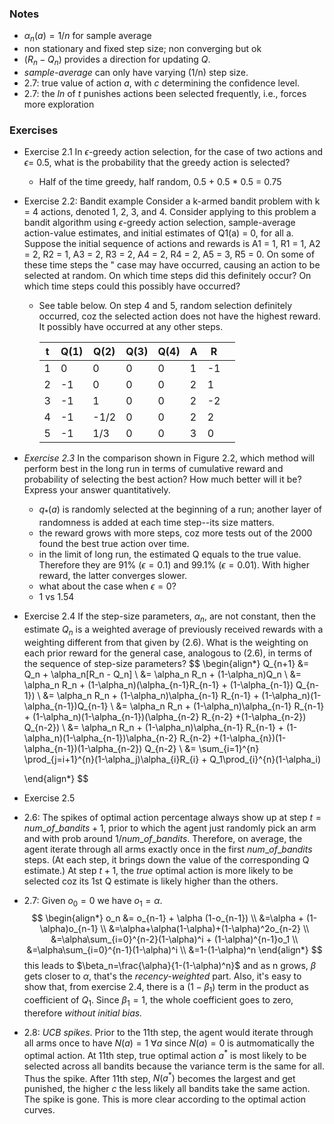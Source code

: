 ### Notes
- $\alpha_n(a) = 1/n$ for sample average
- non stationary and fixed step size; non converging but ok
- $(R_n-Q_n)$ provides a direction for updating $Q$.
- *sample-average* can only have varying (1/n) step size.
- 2.7: true value of action $a$, with $c$ determining the confidence level.
- 2.7: the $ln$ of $t$ punishes actions been selected frequently, i.e., forces more exploration

### Exercises
- Exercise 2.1 In $\mathit{\epsilon}$-greedy action selection, for the case of two actions and $\epsilon$= 0.5, what is the probability that the greedy action is selected?
    - Half of the time greedy, half random, 0.5 + 0.5 * 0.5 = 0.75
- Exercise 2.2: Bandit example Consider a k-armed bandit problem with k = 4 actions, denoted 1, 2, 3, and 4. Consider applying to this problem a bandit algorithm using $\epsilon$-greedy action selection, sample-average action-value estimates, and initial estimates of Q1(a) = 0, for all a. Suppose the initial sequence of actions and rewards is A1 = 1, R1 = 1, A2 = 2, R2 = 1, A3 = 2, R3 = 2, A4 = 2, R4 = 2, A5 = 3, R5 = 0. On some of these time steps the " case may have occurred, causing an action to be selected at random. On which time steps did this definitely occur? On which time steps could this possibly have occurred?
    - See table below. On step 4 and 5, random selection definitely occurred, coz the selected action does not have the highest reward. It possibly have occurred at any other steps.

        | t 	| Q(1) 	| Q(2) 	| Q(3) 	| Q(4) 	| A 	| R  	|   	|
        |---	|------	|------	|------	|------	|---	|----	|---	|
        | 1 	| 0    	| 0    	| 0    	| 0    	| 1 	| -1 	|   	|
        | 2 	| -1   	| 0    	| 0    	| 0    	| 2 	| 1  	|   	|
        | 3 	| -1   	| 1    	| 0    	| 0    	| 2 	| -2 	|   	|
        | 4 	| -1   	| -1/2 	| 0    	| 0    	| 2 	| 2  	|   	|
        | 5 	| -1   	| 1/3  	| 0    	| 0    	| 3 	| 0  	|   	|

- *Exercise 2.3* In the comparison shown in Figure 2.2, which method will perform best in the long run in terms of cumulative reward and probability of selecting the best action? How much better will it be? Express your answer quantitatively.
    - $q_*(a)$ is randomly selected at the beginning of a run; another layer of randomness is added at each time step--its size matters.
    - the reward grows with more steps, coz more tests out of the 2000 found the best true action over time.
    - in the limit of long run, the estimated Q equals to the true value. Therefore they are $91\%\ (\epsilon =0.1)$ and $99.1\%\ (\epsilon=0.01)$. With higher reward, the latter converges slower.
    - what about the case when $\epsilon=0$?
    - 1 vs 1.54
- Exercise 2.4 If the step-size parameters, $\alpha_n$, are not constant, then the estimate $Q_n$ is a weighted average of previously received rewards with a weighting different from that given by (2.6). What is the weighting on each prior reward for the general case, analogous to (2.6), in terms of the sequence of step-size parameters?
    $$
    \begin{align*}
    Q_{n+1} &= Q_n + \alpha_n[R_n - Q_n] \\ 
    &= \alpha_n R_n + (1-\alpha_n)Q_n \\
    &= \alpha_n R_n + (1-\alpha_n)(\alpha_{n-1}R_{n-1} + (1-\alpha_{n-1}) Q_{n-1}) \\
    &= \alpha_n R_n + (1-\alpha_n)\alpha_{n-1} R_{n-1} + (1-\alpha_n)(1-\alpha_{n-1})Q_{n-1} \\
    &= \alpha_n R_n + (1-\alpha_n)\alpha_{n-1} R_{n-1} + (1-\alpha_n)(1-\alpha_{n-1})(\alpha_{n-2} R_{n-2} +(1-\alpha_{n-2}) Q_{n-2}) \\
    &= \alpha_n R_n + (1-\alpha_n)\alpha_{n-1} R_{n-1} + (1-\alpha_n)(1-\alpha_{n-1})\alpha_{n-2} R_{n-2} +(1-\alpha_{n})(1-\alpha_{n-1})(1-\alpha_{n-2}) Q_{n-2} \\
    &= \sum_{i=1}^{n} \prod_{j=i+1}^{n}(1-\alpha_j)\alpha_{i}R_{i} + Q_1\prod_{i}^{n}(1-\alpha_i)

    \end{align*}
    $$
- Exercise 2.5
- 2.6: The spikes of optimal action percentage always show up at step $t=num\_ of\_bandits + 1$, prior to which the agent just randomly pick an arm and with prob around $1/num\_of\_bandits$. Therefore, on average, the agent iterate through all arms exactly once in the first $num\_of\_bandits$ steps. (At each step, it brings down the value of the corresponding Q estimate.) At step $t+1$, the *true* optimal action is more likely to be selected coz its 1st Q estimate is likely higher than the others.
- 2.7: Given $o_0=0$ we have $o_1=\alpha$.
    $$
    \begin{align*}
    o_n &= o_{n-1} + \alpha (1-o_{n-1}) \\
    &=\alpha + (1-\alpha)o_{n-1} \\
    &=\alpha+\alpha(1-\alpha)+(1-\alpha)^2o_{n-2} \\
    &=\alpha\sum_{i=0}^{n-2}(1-\alpha)^i + (1-\alpha)^{n-1}o_1 \\
    &=\alpha\sum_{i=0}^{n-1}(1-\alpha)^i \\
    &=1-(1-\alpha)^n
    \end{align*}
    $$
    this leads to $\beta_n=\frac{\alpha}{1-(1-\alpha)^n}$ and as n grows, $\beta$ gets closer to $\alpha$, that's the *recency-weighted* part. Also, it's easy to show that, from exercise 2.4, there is a $(1-\beta_1)$ term in the product as coefficient of $Q_1$. Since $\beta_1=1$, the whole coefficient goes to zero, therefore *without initial bias.*

- 2.8: *UCB spikes*. Prior to the 11th step, the agent would iterate through all arms once to have $N(a)=1\ \forall a$ since $N(a)=0$ is autmomatically the optimal action. At 11th step, true optimal action $a^*$ is most likely to be selected across all bandits because the variance term is the same for all. Thus the spike. After 11th step, $N(a^*)$ becomes the largest and get punished, the higher $c$ the less likely all bandits take the same action. The spike is gone. This is more clear according to the optimal action curves.